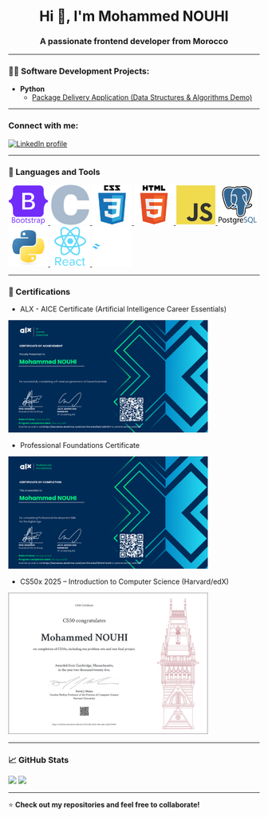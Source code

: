 <h1 align="center">Hi 👋, I'm Mohammed NOUHI</h1>
<h3 align="center">A passionate frontend developer from Morocco</h3>

---

### 👨‍💻 Software Development Projects:
- **Python**
  - [Package Delivery Application (Data Structures & Algorithms Demo)](https://github.com/joshmadakor1/Package-Delivery-Pathfinding-Algorithm)

---

<h3 align="left">Connect with me:</h3>
<p align="left">

<a href="https://www.linkedin.com/in/mohammednouhi/" target="blank">
<img align="center" src="https://raw.githubusercontent.com/rahuldkjain/github-profile-readme-generator/master/src/images/icons/Social/linked-in-alt.svg" alt="LinkedIn profile" height="30" width="40" />
</a>
</p>

---

### 🚀 Languages and Tools

<p align="left">
  <a href="https://getbootstrap.com" target="_blank" rel="noreferrer">
    <img src="https://raw.githubusercontent.com/devicons/devicon/master/icons/bootstrap/bootstrap-plain-wordmark.svg" alt="bootstrap" width="80" height="80"/>
  </a>
  <a href="https://www.cprogramming.com/" target="_blank" rel="noreferrer">
    <img src="https://raw.githubusercontent.com/devicons/devicon/master/icons/c/c-original.svg" alt="c" width="80" height="80"/>
  </a>
  <a href="https://www.w3schools.com/css/" target="_blank" rel="noreferrer">
    <img src="https://raw.githubusercontent.com/devicons/devicon/master/icons/css3/css3-original-wordmark.svg" alt="css3" width="80" height="80"/>
  </a>
  <a href="https://www.w3.org/html/" target="_blank" rel="noreferrer">
    <img src="https://raw.githubusercontent.com/devicons/devicon/master/icons/html5/html5-original-wordmark.svg" alt="html5" width="80" height="80"/>
  </a>
  <a href="https://developer.mozilla.org/en-US/docs/Web/JavaScript" target="_blank" rel="noreferrer">
    <img src="https://raw.githubusercontent.com/devicons/devicon/master/icons/javascript/javascript-original.svg" alt="javascript" width="80" height="80"/>
  </a>
  <a href="https://www.postgresql.org" target="_blank" rel="noreferrer">
    <img src="https://raw.githubusercontent.com/devicons/devicon/master/icons/postgresql/postgresql-original-wordmark.svg" alt="postgresql" width="80" height="80"/>
  </a>
  <a href="https://www.python.org" target="_blank" rel="noreferrer">
    <img src="https://raw.githubusercontent.com/devicons/devicon/master/icons/python/python-original.svg" alt="python" width="80" height="80"/>
  </a>
  <a href="https://reactjs.org/" target="_blank" rel="noreferrer">
    <img src="https://raw.githubusercontent.com/devicons/devicon/master/icons/react/react-original-wordmark.svg" alt="react" width="80" height="80"/>
  </a>
  <a href="https://tailwindcss.com/" target="_blank" rel="noreferrer">
    <img src="https://raw.githubusercontent.com/devicons/devicon/master/icons/tailwindcss/tailwindcss-original-wordmark.svg" alt="tailwindcss" width="80" height="80"/>
  </a>
</p>

---

 ### 📜 Certifications  

- ALX - AICE Certificate (Artificial Intelligence Career Essentials)  
<p>
  <a href="https://github.com/Mh-NOUHICoder/Certifications/raw/main/Alx-aice-ai-career-essentials-certificate.png" target="_blank">
    <img src="https://github.com/Mh-NOUHICoder/Certifications/raw/main/Alx-aice-ai-career-essentials-certificate.png" alt="ALX AICE Certificate" width="400"/>
  </a>
</p>

- Professional Foundations Certificate  
<p>
  <a href="https://github.com/Mh-NOUHICoder/Certifications/raw/main/Professional-foundations-certificate-mohammed-nouhi.png" target="_blank">
    <img src="https://github.com/Mh-NOUHICoder/Certifications/raw/main/Professional-foundations-certificate-mohammed-nouhi.png" alt="Professional Foundations Certificate" width="400"/>
  </a>
</p>

- CS50x 2025 – Introduction to Computer Science (Harvard/edX)  
<p>
  <a href="https://github.com/Mh-NOUHICoder/Certifications/raw/main/CS50x.png" target="_blank">
    <img src="https://github.com/Mh-NOUHICoder/Certifications/raw/main/CS50x.png" alt="CS50x 2025 Certificate" width="400"/>
  </a>
</p>


---

### 📈 GitHub Stats
<p>
  <img src="https://github-readme-stats.vercel.app/api?username=Mh-NOUHICoder&show_icons=true&theme=radical" height="150"/>
  <img src="https://github-readme-stats.vercel.app/api/top-langs/?username=Mh-NOUHICoder&layout=compact&theme=radical" height="150"/>
</p>

---

⭐ **Check out my repositories and feel free to collaborate!**

